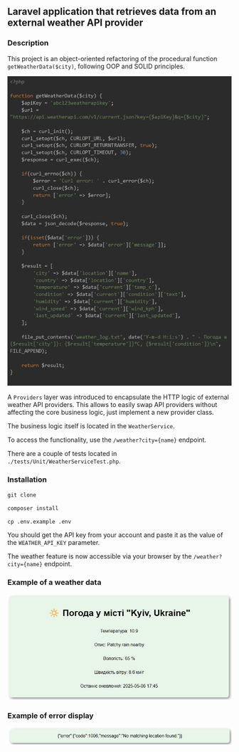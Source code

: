 ## Laravel application that retrieves data from an external weather API provider

### Description
This project is an object-oriented refactoring of the procedural function `getWeatherData($city)`, following OOP and SOLID principles.

![procedural_code.png](procedural_code.png)

A `Providers` layer was introduced to encapsulate the HTTP logic of external weather API providers.
This allows to easily swap API providers without affecting the core business logic, just implement a new provider class.

The business logic itself is located in the `WeatherService`.

To access the functionality, use the `/weather?city={name}` endpoint.

There are a couple of tests located in `./tests/Unit/WeatherServiceTest.php`.

### Installation

```
git clone
```

```
composer install
```

```
cp .env.example .env
```
You should get the API key from your account and paste it as the value of the
`WEATHER_API_KEY` parameter.

The weather feature is now accessible via your browser by the `/weather?city={name}` endpoint.

### Example of a weather data

![weather_data.png](weather_data.png)

### Example of error display

![error_display.png](error_display.png)
